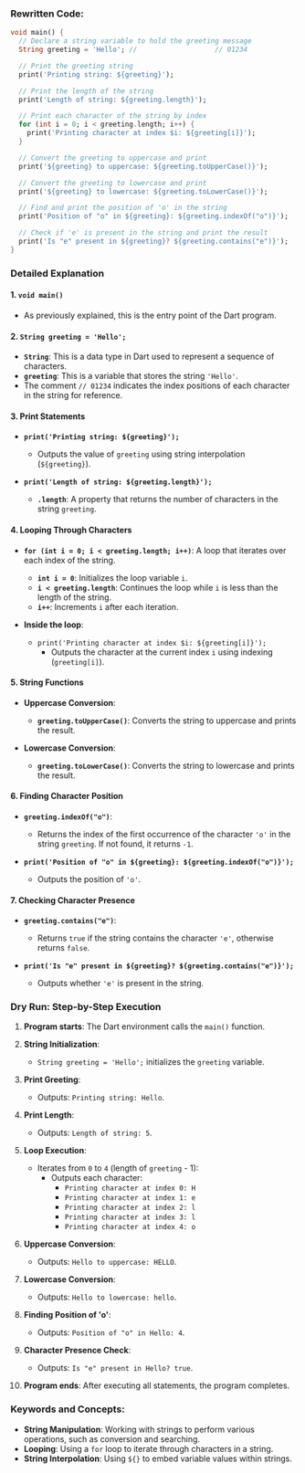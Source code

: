 
### Rewritten Code:
```dart
void main() {
  // Declare a string variable to hold the greeting message
  String greeting = 'Hello'; //                   // 01234

  // Print the greeting string
  print('Printing string: ${greeting}');

  // Print the length of the string
  print('Length of string: ${greeting.length}');

  // Print each character of the string by index
  for (int i = 0; i < greeting.length; i++) {
    print('Printing character at index $i: ${greeting[i]}');
  }

  // Convert the greeting to uppercase and print
  print('${greeting} to uppercase: ${greeting.toUpperCase()}');

  // Convert the greeting to lowercase and print
  print('${greeting} to lowercase: ${greeting.toLowerCase()}');

  // Find and print the position of 'o' in the string
  print('Position of "o" in ${greeting}: ${greeting.indexOf("o")}');

  // Check if 'e' is present in the string and print the result
  print('Is "e" present in ${greeting}? ${greeting.contains("e")}');
}
```

### Detailed Explanation

#### 1. `void main()`
- As previously explained, this is the entry point of the Dart program.

#### 2. `String greeting = 'Hello';`
- **`String`**: This is a data type in Dart used to represent a sequence of characters.
- **`greeting`**: This is a variable that stores the string `'Hello'`.
- The comment `// 01234` indicates the index positions of each character in the string for reference.

#### 3. Print Statements
- **`print('Printing string: ${greeting}');`**
  - Outputs the value of `greeting` using string interpolation (`${greeting}`).
  
- **`print('Length of string: ${greeting.length}');`**
  - **`.length`**: A property that returns the number of characters in the string `greeting`.

#### 4. Looping Through Characters
- **`for (int i = 0; i < greeting.length; i++)`**: A loop that iterates over each index of the string.
  - **`int i = 0`**: Initializes the loop variable `i`.
  - **`i < greeting.length`**: Continues the loop while `i` is less than the length of the string.
  - **`i++`**: Increments `i` after each iteration.

- **Inside the loop**: 
  - `print('Printing character at index $i: ${greeting[i]}');`
    - Outputs the character at the current index `i` using indexing (`greeting[i]`).

#### 5. String Functions
- **Uppercase Conversion**: 
  - **`greeting.toUpperCase()`**: Converts the string to uppercase and prints the result.
  
- **Lowercase Conversion**:
  - **`greeting.toLowerCase()`**: Converts the string to lowercase and prints the result.

#### 6. Finding Character Position
- **`greeting.indexOf("o")`**: 
  - Returns the index of the first occurrence of the character `'o'` in the string `greeting`. If not found, it returns `-1`.
  
- **`print('Position of "o" in ${greeting}: ${greeting.indexOf("o")}');`**
  - Outputs the position of `'o'`.

#### 7. Checking Character Presence
- **`greeting.contains("e")`**: 
  - Returns `true` if the string contains the character `'e'`, otherwise returns `false`.
  
- **`print('Is "e" present in ${greeting}? ${greeting.contains("e")}');`**
  - Outputs whether `'e'` is present in the string.

### Dry Run: Step-by-Step Execution

1. **Program starts**: The Dart environment calls the `main()` function.
   
2. **String Initialization**:
   - `String greeting = 'Hello';` initializes the `greeting` variable.

3. **Print Greeting**:
   - Outputs: `Printing string: Hello`.

4. **Print Length**:
   - Outputs: `Length of string: 5`.

5. **Loop Execution**:
   - Iterates from `0` to `4` (length of `greeting` - 1):
     - Outputs each character:
       - `Printing character at index 0: H`
       - `Printing character at index 1: e`
       - `Printing character at index 2: l`
       - `Printing character at index 3: l`
       - `Printing character at index 4: o`

6. **Uppercase Conversion**:
   - Outputs: `Hello to uppercase: HELLO`.

7. **Lowercase Conversion**:
   - Outputs: `Hello to lowercase: hello`.

8. **Finding Position of 'o'**:
   - Outputs: `Position of "o" in Hello: 4`.

9. **Character Presence Check**:
   - Outputs: `Is "e" present in Hello? true`.

10. **Program ends**: After executing all statements, the program completes.

### Keywords and Concepts:
- **String Manipulation**: Working with strings to perform various operations, such as conversion and searching.
- **Looping**: Using a `for` loop to iterate through characters in a string.
- **String Interpolation**: Using `${}` to embed variable values within strings.
